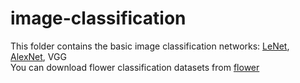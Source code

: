 # image-classification
This folder contains the basic image classification networks: [LeNet](https://github.com/Kyrie798/image-classification/tree/main/LeNet), [AlexNet](https://github.com/Kyrie798/image-classification/tree/main/LeNet), VGG  
You can download flower classification datasets from [flower](https://storage.googleapis.com/download.tensorflow.org/example_images/flower_photos.tgz)
